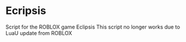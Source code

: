 # Ecripsis
Script for the ROBLOX game Eclipsis
This script no longer works due to LuaU update from ROBLOX
